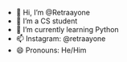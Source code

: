 - 👋 Hi, I’m @Retraayone
- 👀 I’m a CS student
- 🌱 I’m currently learning Python
- 📫 Instagram: @retraayone
- 😄 Pronouns: He/Him


<!---
Retraayone/Retraayone is a ✨ special ✨ repository because its `README.md` (this file) appears on your GitHub profile.
You can click the Preview link to take a look at your changes.
--->
